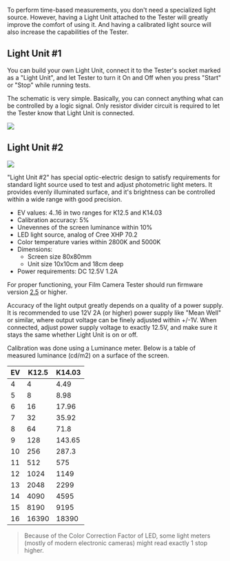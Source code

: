To perform time-based measurements, you don't need a specialized light source. However, having a Light Unit attached to the Tester will greatly improve the comfort of using it. And having a calibrated light source will also increase the capabilities of the Tester.

## Light Unit #1

You can build your own Light Unit, connect it to the Tester's socket marked as a "Light Unit", and let Tester to turn it On and Off when you press "Start" or "Stop" while running tests.

The schematic is very simple. Basically, you can connect anything what can be controlled by a logic signal. Only resistor divider circuit is required to let the Tester know that Light Unit is connected.

![](https://github.com/srozum/film_camera_tester/blob/2ea1c309da684a7f24941bc87bdb02ca9bf8ade0/assets/schematics/light-unit-1.png)


## Light Unit #2

![](https://github.com/srozum/film_camera_tester/blob/67106fce64752653773c6c21b76f1bbce28fdd43/assets/images/light-unit-2-small-1.jpg)

"Light Unit #2" has special optic-electric design to satisfy requirements for standard light source used to test and adjust photometric light meters. It provides evenly illuminated surface, and it's brightness can be controlled within a wide range with good precision.

- EV values: 4..16 in two ranges for K12.5 and K14.03
- Calibration accuracy: 5%
- Unevennes of the screen luminance within 10%
- LED light source, analog of Cree XHP 70.2
- Color temperature varies within 2800K and 5000K
- Dimensions:
  - Screen size 80x80mm
  - Unit size 10x10cm and 18cm deep
- Power requirements: DC 12.5V 1.2A

For proper functioning, your Film Camera Tester should run firmware version [2.5](https://github.com/srozum/film_camera_tester/releases/tag/2.5) or higher.

Accuracy of the light output greatly depends on a quality of a power supply. It is recommended to use 12V 2A (or higher) power supply like "Mean Well" or similar, where output voltage can be finely adjusted within +/-1V. When connected, adjust power supply voltage to exactly 12.5V, and make sure it stays the same whether Light Unit is on or off.

Calibration was done using a Luminance meter. Below is a table of measured luminance (cd/m2) on a surface of the screen.


|EV   | K12.5  | K14.03|
|---- | ----   | ----  |
|4    | 4      | 4.49  |
|5    | 8      | 8.98  |
|6    | 16     | 17.96 |
|7    | 32     | 35.92 |
|8    | 64     | 71.8  |
|9    | 128    | 143.65|
|10   | 256    | 287.3 |
|11   | 512    | 575   |
|12   | 1024   | 1149  |
|13   | 2048   | 2299  |
|14   | 4090   | 4595  |
|15   | 8190   | 9195  |
|16   | 16390  | 18390 |



> Because of the Color Correction Factor of LED, some light meters (mostly of modern electronic cameras) might read exactly 1 stop higher.
